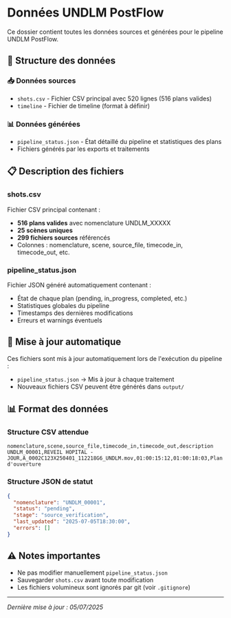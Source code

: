 # Données UNDLM PostFlow

Ce dossier contient toutes les données sources et générées pour le pipeline UNDLM PostFlow.

## 📁 Structure des données

### 📥 Données sources
- `shots.csv` - Fichier CSV principal avec 520 lignes (516 plans valides)
- `timeline` - Fichier de timeline (format à définir)

### 📊 Données générées
- `pipeline_status.json` - État détaillé du pipeline et statistiques des plans
- Fichiers générés par les exports et traitements

## 📋 Description des fichiers

### shots.csv
Fichier CSV principal contenant :
- **516 plans valides** avec nomenclature UNDLM_XXXXX
- **25 scènes uniques** 
- **299 fichiers sources** référencés
- Colonnes : nomenclature, scene, source_file, timecode_in, timecode_out, etc.

### pipeline_status.json
Fichier JSON généré automatiquement contenant :
- État de chaque plan (pending, in_progress, completed, etc.)
- Statistiques globales du pipeline
- Timestamps des dernières modifications
- Erreurs et warnings éventuels

## 🔄 Mise à jour automatique

Ces fichiers sont mis à jour automatiquement lors de l'exécution du pipeline :
- `pipeline_status.json` → Mis à jour à chaque traitement
- Nouveaux fichiers CSV peuvent être générés dans `output/`

## 📊 Format des données

### Structure CSV attendue
```csv
nomenclature,scene,source_file,timecode_in,timecode_out,description
UNDLM_00001,REVEIL HOPITAL - JOUR,A_0002C123X250401_112218G6_UNDLM.mov,01:00:15:12,01:00:18:03,Plan d'ouverture
```

### Structure JSON de statut
```json
{
  "nomenclature": "UNDLM_00001",
  "status": "pending",
  "stage": "source_verification",
  "last_updated": "2025-07-05T18:30:00",
  "errors": []
}
```

## ⚠️ Notes importantes

- Ne pas modifier manuellement `pipeline_status.json`
- Sauvegarder `shots.csv` avant toute modification
- Les fichiers volumineux sont ignorés par git (voir `.gitignore`)

---

*Dernière mise à jour : 05/07/2025*
